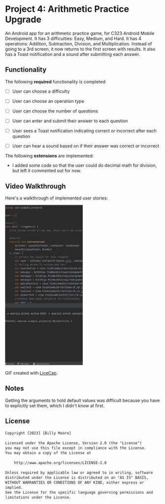 # Project 4: Arithmetic Practice Upgrade
An Android app for an arithmetic practice game, for C323 Android Mobile Development.
It has 3 difficulties: Easy, Medium, and Hard.
It has 4 operations: Addition, Subtraction, Division, and Multiplication.
Instead of going to a 3rd screen, it now returns to the first screen with results.
It also has a Toast notification and a sound after submitting each answer.

## Functionality 

The following **required** functionality is completed:

* [ ] User can choose a difficulty
* [ ] User can choose an operation type
* [ ] User can choose the number of questions
* [ ] User can enter and submit their answer to each question
* [ ] User sees a Toast notification indicating correct or incorrect after each question
* [ ] User can hear a sound based on if their answer was correct or incorrect


The following **extensions** are implemented:

* I added some code so that the user could do decimal math for division, but left it commented out for now.

## Video Walkthrough

Here's a walkthrough of implemented user stories:

<img src='Project4Demo.gif' title='Video Walkthrough' width='50%' alt='Video Walkthrough' />

GIF created with [LiceCap](http://www.cockos.com/licecap/).

## Notes

Getting the arguments to hold default values was difficult because you have to explicitly set them, which I didn't know at first.

## License

    Copyright [2023] [Billy Moore]

    Licensed under the Apache License, Version 2.0 (the "License")
    you may not use this file except in compliance with the License.
    You may obtain a copy of the License at

        http://www.apache.org/licenses/LICENSE-2.0

    Unless required by applicable law or agreed to in writing, software
    distributed under the License is distributed on an "AS IS" BASIS,
    WITHOUT WARRANTIES OR CONDITIONS OF ANY KIND, either express or implied.
    See the License for the specific language governing permissions and
    limitations under the License.
